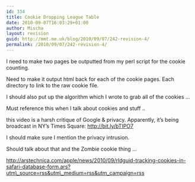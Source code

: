 ```yaml
---
id: 334
title: Cookie Dropping League Table
date: 2010-09-07T16:03:29+01:00
author: Mischa
layout: revision
guid: http://mmt.me.uk/blog/2010/09/07/242-revision-4/
permalink: /2010/09/07/242-revision-4/
---
```

I need to make two pages be outputted from my perl script for the cookie counting.

Need to make it output html back for each of the cookie pages. Each directory to link to the raw cookie file.

I should also put up the algorithm which I wrote to grab all of the cookies &#8230;

Must reference this when I talk about cookies and stuff .. 

this video is a harsh critique of Google & privacy. Apparently, it&#8217;s being broadcast in NY&#8217;s Times Square: http://bit.ly/bTIPO7

I should make sure I mention the privacy intrusion.

Should talk about that and the Zombie cookie thing &#8230;

http://arstechnica.com/apple/news/2010/09/rldguid-tracking-cookies-in-safari-database-form.ars?utm\_source=rss&utm\_medium=rss&utm_campaign=rss